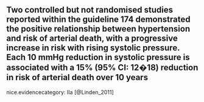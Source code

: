 Two controlled but not randomised studies reported within the guideline 174 demonstrated the positive relationship between hypertension and risk of arterial death, with a progressive increase in risk with rising systolic pressure. Each 10 mmHg reduction in systolic pressure is associated with a 15% (95% CI: 12�18) reduction in risk of arterial death over 10 years
---
 nice.evidencecategory: IIa
[@Linden_2011]

